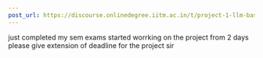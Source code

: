 ```yaml
---
post_url: https://discourse.onlinedegree.iitm.ac.in/t/project-1-llm-based-automation-agent-discussion-thread-tds-jan-2025/164277/430
---
```

just completed my sem exams started worrking on the project from 2 days please give extension of deadline for the project sir